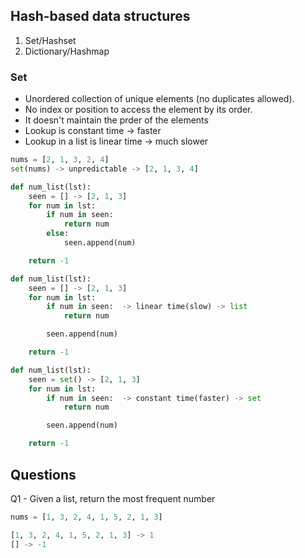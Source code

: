 ## Hash-based data structures

1. Set/Hashset
2. Dictionary/Hashmap

### Set

- Unordered collection of unique elements (no duplicates allowed).
- No index or position to access the element by its order.
- It doesn't maintain the prder of the elements
- Lookup is constant time -> faster
- Lookup in a list is linear time -> much slower

```py
nums = [2, 1, 3, 2, 4]
set(nums) -> unpredictable -> [2, 1, 3, 4]

def num_list(lst):
    seen = [] -> [2, 1, 3]
    for num in lst:
        if num in seen:
            return num
        else:
            seen.append(num)

    return -1

def num_list(lst):
    seen = [] -> [2, 1, 3]
    for num in lst:
        if num in seen:  -> linear time(slow) -> list
            return num

        seen.append(num)

    return -1

def num_list(lst):
    seen = set() -> [2, 1, 3]
    for num in lst:
        if num in seen:  -> constant time(faster) -> set
            return num

        seen.append(num)

    return -1
```

## Questions

Q1 - Given a list, return the most frequent number

```py
nums = [1, 3, 2, 4, 1, 5, 2, 1, 3]

[1, 3, 2, 4, 1, 5, 2, 1, 3] -> 1
[] -> -1
```
